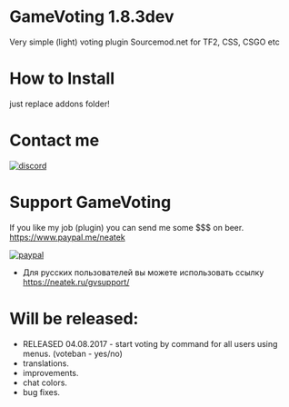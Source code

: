 # GameVoting 1.8.3dev
Very simple (light) voting plugin Sourcemod.net for TF2, CSS, CSGO etc

# How to Install
just replace addons folder!

# Contact me
[![discord](https://neatek.ru/img/Join_me_on_Discord_small.png)](https://discord.gg/J7eSXuU)

# Support GameVoting 
If you like my job (plugin) you can send me some $$$ on beer.
https://www.paypal.me/neatek

[![paypal](https://www.paypalobjects.com/en_US/i/btn/btn_donateCC_LG.gif)](https://www.paypal.me/neatek/3)

* Для русских пользователей вы можете использовать ссылку https://neatek.ru/gvsupport/

# Will be released:
- RELEASED 04.08.2017 - start voting by command for all users using menus. (voteban - yes/no)
- translations.
- improvements.
- chat colors.
- bug fixes.
